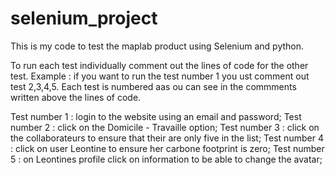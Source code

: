  # selenium_project
 
 This is my code to test the maplab product using Selenium and python.
 
 To run each test individually comment out the lines of code for the other test.
 Example : if you want to run the test number 1 you ust comment out test 2,3,4,5.
 Each test is numbered aas ou can see in the commments written above the lines of code.
 
 
 Test number 1 : login to the website using an email and password;
 Test number 2 : click on the Domicile - Travaille option;
 Test number 3 : click on the collaborateurs to ensure that their are only five in the list;
 Test number 4 : click on user Leontine to ensure her carbone footprint is zero;
 Test number 5 : on Leontines profile click on information to be able to change the avatar;
 
 
 
